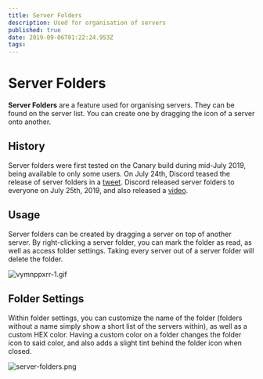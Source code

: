 ```yaml
---
title: Server Folders
description: Used for organisation of servers
published: true
date: 2019-09-06T01:22:24.953Z
tags: 
---
```


# Server Folders

**Server Folders** are a feature used for organising servers. They can be found on the server list. You can create one by dragging the icon of a server onto another.
## History
Server folders were first tested on the Canary build during mid-July 2019, being available to only some users. On July 24th, Discord teased the release of server folders in a [tweet](https://twitter.com/discordapp/status/1154128626398330880). Discord released server folders to everyone on July 25th, 2019, and also released a [video](https://www.youtube.com/watch?v=aHo6OBRmTcI).

## Usage 
Server folders can be created by dragging a server on top of another server. By right-clicking a server folder, you can mark the folder as read, as well as access folder settings. Taking every server out of a server folder will delete the folder.

![vymnppxrr-1.gif](/server-folders/vymnppxrr-1.gif)

## Folder Settings

Within folder settings, you can customize the name of the folder (folders without a name simply show a short list of the servers within), as well as a custom HEX color. Having a custom color on a folder changes the folder icon to said color, and also adds a slight tint behind the folder icon when closed.

![server-folders.png](/server-folders/server-folders.png)
